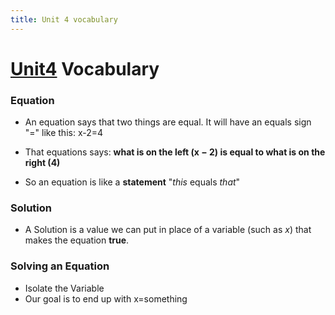 ```yaml
---
title: Unit 4 vocabulary
---
```


# [Unit4](Unit4/Unit4.md) Vocabulary

### Equation
- An equation says that two things are equal. It will have an equals sign "=" like this: x-2=4
- That equations says: **what is on the left (x − 2) is equal to what is on the right (4)**

- So an equation is like a **statement** "_this_ equals _that_"

### Solution 
- A Solution is a value we can put in place of a variable (such as _x_) that makes the equation **true**.

### Solving an Equation
- Isolate the Variable
- Our goal is to end up with x=something


